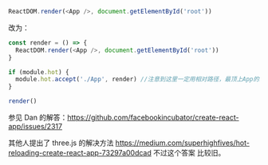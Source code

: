```js
ReactDOM.render(<App />, document.getElementById('root'))
```

改为：

```js
const render = () => {
  ReactDOM.render(<App />, document.getElementById('root'))
}

if (module.hot) {
  module.hot.accept('./App', render) //注意到这里一定用相对路径，最顶上App的import也一定要用相对路径
}

render()
```

参见 Dan 的解答：https://github.com/facebookincubator/create-react-app/issues/2317

其他人提出了 three.js 的解决方法
https://medium.com/superhighfives/hot-reloading-create-react-app-73297a00dcad 不过这个答案
比较旧。
